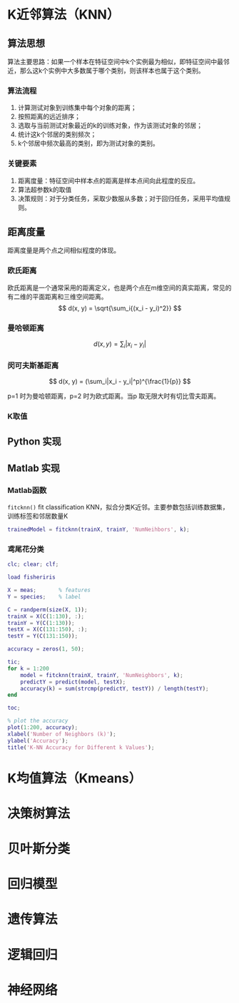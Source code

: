 # K近邻算法（KNN）

## 算法思想

算法主要思路：如果一个样本在特征空间中k个实例最为相似，即特征空间中最邻近，那么这k个实例中大多数属于哪个类别，则该样本也属于这个类别。

### 算法流程

1. 计算测试对象到训练集中每个对象的距离；
2. 按照距离的远近排序；
3. 选取与当前测试对象最近的k的训练对象，作为该测试对象的邻居；
4. 统计这k个邻居的类别频次；
5. k个邻居中频次最高的类别，即为测试对象的类别。

### 关键要素

1. 距离度量：特征空间中样本点的距离是样本点间向此程度的反应。
2. 算法超参数k的取值
3. 决策规则：对于分类任务，采取少数服从多数；对于回归任务，采用平均值规则。

## 距离度量

距离度量是两个点之间相似程度的体现。

### 欧氏距离

欧氏距离是一个通常采用的距离定义，也是两个点在m维空间的真实距离，常见的有二维的平面距离和三维空间距离。
$$
d(x, y) = \sqrt{\sum_i{(x_i - y_i)^2}}
$$

### 曼哈顿距离

$$
d(x, y) = \sum_i|x_i - y_i|
$$

### 闵可夫斯基距离

$$
d(x, y) = (\sum_i|x_i - y_i|^p)^{\frac{1}{p}}
$$

p=1 时为曼哈顿距离，p=2 时为欧式距离。当p 取无限大时有切比雪夫距离。

### K取值



## Python 实现



## Matlab 实现

### Matlab函数

`fitcknn()` fit classification KNN，拟合分类K近邻。主要参数包括训练数据集，训练标签和邻居数量K

```matlab
trainedModel = fitcknn(trainX, trainY, 'NumNeihbors', k);
```



### 鸢尾花分类

```matlab
clc; clear; clf;

load fisheriris

X = meas;       % features
Y = species;    % label

C = randperm(size(X, 1));
trainX = X(C(1:130), :);
trainY = Y(C(1:130));
testX = X(C(131:150), :);
testY = Y(C(131:150));

accuracy = zeros(1, 50);

tic;
for k = 1:200
    model = fitcknn(trainX, trainY, 'NumNeighbors', k);
    predictY = predict(model, testX);
    accuracy(k) = sum(strcmp(predictY, testY)) / length(testY);
end

toc;

% plot the accuracy
plot(1:200, accuracy);
xlabel('Number of Neighbors (k)');
ylabel('Accuracy');
title('K-NN Accuracy for Different k Values');
```



# K均值算法（Kmeans）

# 决策树算法

# 贝叶斯分类

# 回归模型

# 遗传算法

# 逻辑回归

# 神经网络

